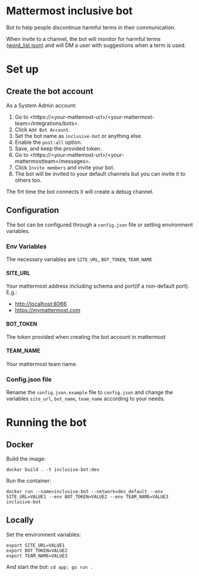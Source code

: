 # Mattermost inclusive bot

Bot to help people discontinue harmful terms in their communication.

When invite to a channel, the bot will monitor for harmful terms ([word_list.json](/app/word_list.json)) and will DM a user with suggestions when a term is used.

# Set up

## Create the bot account

As a System Admin account:

1. Go to <https://\<your-mattemost-url\>/\<your-mattermost-team\>/integrations/bots>.
1. Click `Add Bot Account`.
1. Set the bot name as `inclusive-bot` or anything else.
1. Enable the `post:all` option.
1. Save, and keep the provided token.
1. Go to <https://\<your-mattemost-url\>/\<your-mattermostteam\>/messages>.
1. Click `Invite members` and invite your bot.
1. The bot will be invited to your default channels but you can invite it to others too.

The firt time the bot connects it will create a debug channel.

## Configuration

The bot can be configured through a `config.json` file or setting environment variables.

### Env Variables

The necessary variables are `SITE_URL`, `BOT_TOKEN`, `TEAM_NAME`

#### SITE_URL

Your mattermost address including schema and port(if a non-default port).
E.g.:

- <http://localhost:8066>
- <https://mymattermost.com>

#### BOT_TOKEN

The token provided when creating the bot account in mattermost

#### TEAM_NAME

Your mattermost team name.

### Config.json file

Rename the `config.json.example` file to `config.json` and change the variables `site_url`, `bot_name`, `team_name` according to your needs.

# Running the bot

## Docker

Build the image:

```
docker build . -t inclusive-bot:dev
```

Run the container:

```
docker run --name=inclusive-bot --network=dev_default --env SITE_URL=VALUE1 --env BOT_TOKEN=VALUE2 --env TEAM_NAME=VALUE3 inclusive-bot
```

## Locally

Set the environment variables:

```
export SITE_URL=VALUE1
export BOT_TOKEN=VALUE2
export TEAM_NAME=VALUE3
```

And start the bot:
`cd app; go run .`

